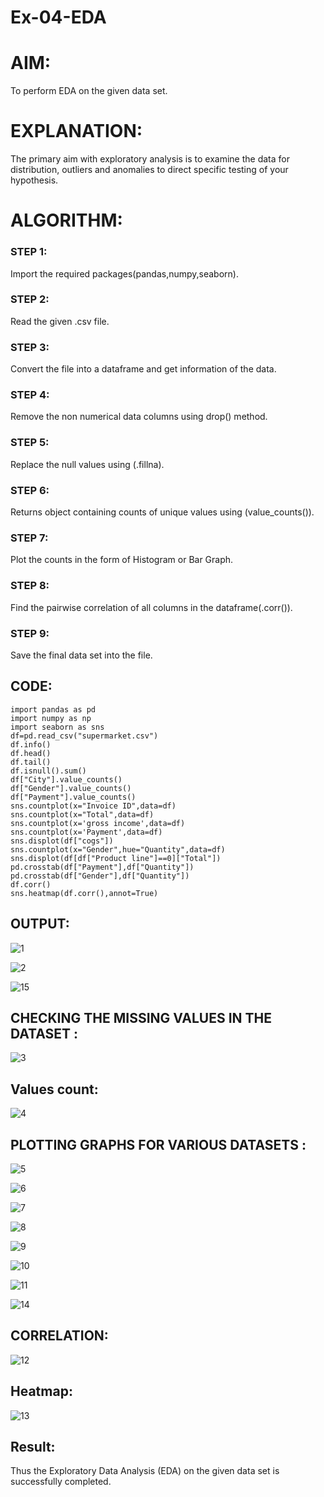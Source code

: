# Ex-04-EDA
# AIM:
To perform EDA on the given data set.

# EXPLANATION:
The primary aim with exploratory analysis is to examine the data for distribution, outliers and anomalies to direct specific testing of your hypothesis.

# ALGORITHM:
### STEP 1:
Import the required packages(pandas,numpy,seaborn).

### STEP 2:
Read the given .csv file.

### STEP 3:
Convert the file into a dataframe and get information of the data.

### STEP 4:
Remove the non numerical data columns using drop() method.

### STEP 5:
Replace the null values using (.fillna).

### STEP 6:
Returns object containing counts of unique values using (value_counts()).

### STEP 7:
Plot the counts in the form of Histogram or Bar Graph.

### STEP 8:
Find the pairwise correlation of all columns in the dataframe(.corr()).

### STEP 9:
Save the final data set into the file.

## CODE:
~~~
import pandas as pd
import numpy as np
import seaborn as sns
df=pd.read_csv("supermarket.csv")
df.info()
df.head()
df.tail()
df.isnull().sum()
df["City"].value_counts()
df["Gender"].value_counts()
df["Payment"].value_counts()
sns.countplot(x="Invoice ID",data=df)
sns.countplot(x="Total",data=df)
sns.countplot(x='gross income',data=df)
sns.countplot(x='Payment',data=df)
sns.displot(df["cogs"])
sns.countplot(x="Gender",hue="Quantity",data=df)
sns.displot(df[df["Product line"]==0]["Total"])
pd.crosstab(df["Payment"],df["Quantity"])
pd.crosstab(df["Gender"],df["Quantity"])
df.corr()
sns.heatmap(df.corr(),annot=True)
~~~
## OUTPUT:
![1](https://user-images.githubusercontent.com/94980741/163091267-7c097a9d-aac8-4086-9223-a231073062b1.png)

![2](https://user-images.githubusercontent.com/94980741/163091324-065e64b8-4648-4331-97e5-e67ff1833071.jpg)

![15](https://user-images.githubusercontent.com/94980741/163091371-4fd7f16c-326a-4b10-88c3-6453cf48196a.jpg)

## CHECKING THE MISSING VALUES IN THE DATASET :

![3](https://user-images.githubusercontent.com/94980741/163091424-4eaca048-d796-428e-938c-cb73c07a90c5.png)

## Values count:

![4](https://user-images.githubusercontent.com/94980741/163091444-ba813571-cbf5-4e24-9a61-7db70d9b957f.png)

## PLOTTING GRAPHS FOR VARIOUS DATASETS :

![5](https://user-images.githubusercontent.com/94980741/163091475-88c80f1d-d0f7-4fe8-bbc1-feb275e7bbc7.jpg)

![6](https://user-images.githubusercontent.com/94980741/163091495-3499d10a-853c-46a7-94f1-759c3e896edd.jpg)

![7](https://user-images.githubusercontent.com/94980741/163091531-4ffaafd7-bcd6-4d10-929e-c8f52703b8bc.jpg)

![8](https://user-images.githubusercontent.com/94980741/163091571-afeb326a-ba83-47bd-953f-85c720eb937d.jpg)

![9](https://user-images.githubusercontent.com/94980741/163091599-25a81bcf-9e22-4eab-9c85-c8a2eab5c689.jpg)

![10](https://user-images.githubusercontent.com/94980741/163091633-16fcdae9-84fe-4442-8497-f14f9c7d1881.jpg)

![11](https://user-images.githubusercontent.com/94980741/163091655-11578afa-8a1b-4f55-9e75-604fe3beef0d.jpg)

![14](https://user-images.githubusercontent.com/94980741/163092018-080bb4e9-1fac-4557-9586-6224ee320fc1.jpg)

## CORRELATION:

![12](https://user-images.githubusercontent.com/94980741/163091734-2b35776e-2acd-4439-a030-374c8f930458.jpg)

## Heatmap:

![13](https://user-images.githubusercontent.com/94980741/163091755-3d5bb4c0-a5b2-4208-9ea6-320c655052f1.jpg)


## Result:
Thus the Exploratory Data Analysis (EDA) on the given data set is successfully completed.
